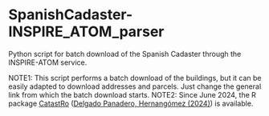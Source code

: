 # SpanishCadaster-INSPIRE_ATOM_parser
Python script for batch download of the Spanish Cadaster through the INSPIRE-ATOM service. 

NOTE1: This script performs a batch download of the buildings, but it can be easily adapted to download addresses and parcels. Just change the general link from which the batch download starts. 
NOTE2: Since June 2024, the R package [CatastRo](https://ropenspain.github.io/CatastRo/index.html) ([Delgado Panadero, Hernangómez (2024)](https://doi.org/10.5281/zenodo.11427138)) is available. 



